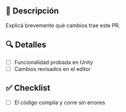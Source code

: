 ## 📌 Descripción
Explicá brevemente qué cambios trae este PR.

## 🔍 Detalles
- [ ] Funcionalidad probada en Unity
- [ ] Cambios revisados en el editor

## ✅ Checklist
- [ ] El código compila y corre sin errores


